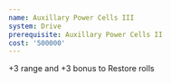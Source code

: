 ```yaml
---
name: Auxillary Power Cells III
system: Drive
prerequisite: Auxillary Power Cells II
cost: '500000'
---
```

+3 range and +3 bonus to Restore rolls
